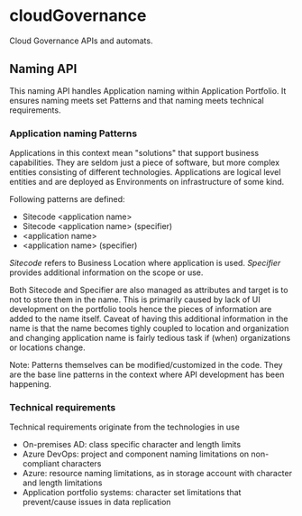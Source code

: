 # cloudGovernance
Cloud Governance APIs and automats.

## Naming API
This naming API handles Application naming within Application Portfolio. It ensures naming meets set Patterns and that naming meets technical requirements.
### Application naming Patterns
Applications in this context mean "solutions" that support business capabilities. They are seldom just a piece of software, but more complex entities consisting of different technologies. Applications are logical level entities and are deployed as Environments on infrastructure of some kind.

Following patterns are defined:
- Sitecode \<application name\>
- Sitecode \<application name\> (specifier)
- \<application name\>
- \<application name\> (specifier)

*Sitecode* refers to Business Location where application is used.
*Specifier* provides additional information on the scope or use.
  
Both Sitecode and Specifier are also managed as attributes and target is to not to store them in the name. This is primarily caused by lack of UI development on the portfolio tools hence the pieces of information are added to the name itself.
Caveat of having this additional information in the name is that the name becomes tighly coupled to location and organization and changing application name is fairly tedious task if (when) organizations or locations change.
  
Note: Patterns themselves can be modified/customized in the code. They are the base line patterns in the context where API development has been happening.

### Technical requirements
Technical requirements originate from the technologies in use
- On-premises AD: class specific character and length limits
- Azure DevOps: project and component naming limitations on non-compliant characters
- Azure: resource naming limitations, as in storage account with character and length limitations
- Application portfolio systems: character set limitations that prevent/cause issues in data replication
